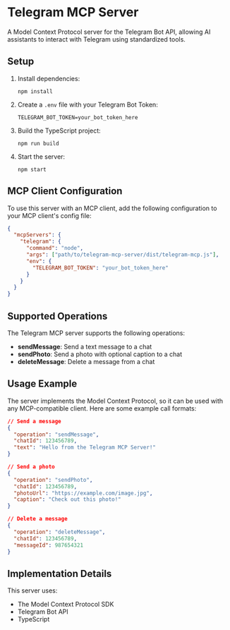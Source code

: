 # Telegram MCP Server

A Model Context Protocol server for the Telegram Bot API, allowing AI assistants to interact with Telegram using standardized tools.

## Setup

1. Install dependencies:
   ```
   npm install
   ```

2. Create a `.env` file with your Telegram Bot Token:
   ```
   TELEGRAM_BOT_TOKEN=your_bot_token_here
   ```

3. Build the TypeScript project:
   ```
   npm run build
   ```

4. Start the server:
   ```
   npm start
   ```

## MCP Client Configuration

To use this server with an MCP client, add the following configuration to your MCP client's config file:

```json
{
  "mcpServers": {
    "telegram": {
      "command": "node",
      "args": ["path/to/telegram-mcp-server/dist/telegram-mcp.js"],
      "env": {
        "TELEGRAM_BOT_TOKEN": "your_bot_token_here"
      }
    }
  }
}
```

## Supported Operations

The Telegram MCP server supports the following operations:

- **sendMessage**: Send a text message to a chat
- **sendPhoto**: Send a photo with optional caption to a chat
- **deleteMessage**: Delete a message from a chat

## Usage Example

The server implements the Model Context Protocol, so it can be used with any MCP-compatible client. Here are some example call formats:

```json
// Send a message
{
  "operation": "sendMessage",
  "chatId": 123456789,
  "text": "Hello from the Telegram MCP Server!"
}

// Send a photo
{
  "operation": "sendPhoto",
  "chatId": 123456789,
  "photoUrl": "https://example.com/image.jpg",
  "caption": "Check out this photo!"
}

// Delete a message
{
  "operation": "deleteMessage",
  "chatId": 123456789,
  "messageId": 987654321
}
```

## Implementation Details

This server uses:
- The Model Context Protocol SDK
- Telegram Bot API
- TypeScript